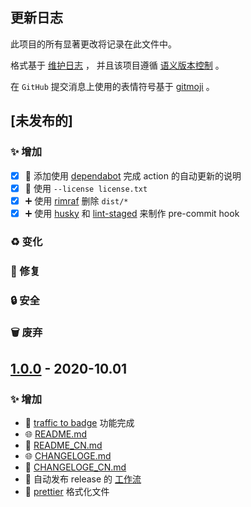 ## 更新日志

此项目的所有显著更改将记录在此文件中。

格式基于 [维护日志](https://keepachangelog.com/zh-CN/1.0.0/) ，
并且该项目遵循 [语义版本控制](https://semver.org/spec/v2.0.0.html) 。

在 `GitHub` 提交消息上使用的表情符号基于 [gitmoji](https://gitmoji.carloscuesta.me/) 。

## [未发布的]

### ✨ 增加

- [x] 💬 添加使用 [dependabot](./.github/dependabot.yml) 完成 action 的自动更新的说明
- [x] 📄 使用 `--license license.txt`
- [x] ➕ 使用 [rimraf](https://github.com/isaacs/rimraf) 删除 `dist/*`
- [x] ➕ 使用 [husky](https://github.com/typicode/husky) 和 [lint-staged](https://github.com/okonet/lint-stage) 来制作 pre-commit hook

### ♻️ 变化

### 🐛 修复

### 🔒 安全

### 🗑 废弃

## [1.0.0] - 2020-10.01

### ✨ 增加

- 🎉 [traffic to badge](https://github.com/marketplace/actions/traffic-to-badge) 功能完成
- 🌐 [README.md](./README.md)
- 📝 [README_CN.md](./README_CN.md)
- 🌐 [CHANGELOGE.md](./CHANGELOGE.md)
- 📝 [CHANGELOGE_CN.md](./CHANGELOG_CN.md)
- 👷 自动发布 release 的 [工作流](./.github/workflows/autoRelease.yml)
- 👷 [prettier](./.prettierrc.json) 格式化文件

[unreleased]: https://github.com/olivierlacan/keep-a-changelog/compare/v1.0.0...HEAD
[1.0.0]: https://github.com/mindsers/changelog-reader-action/compare/v1.0.0
